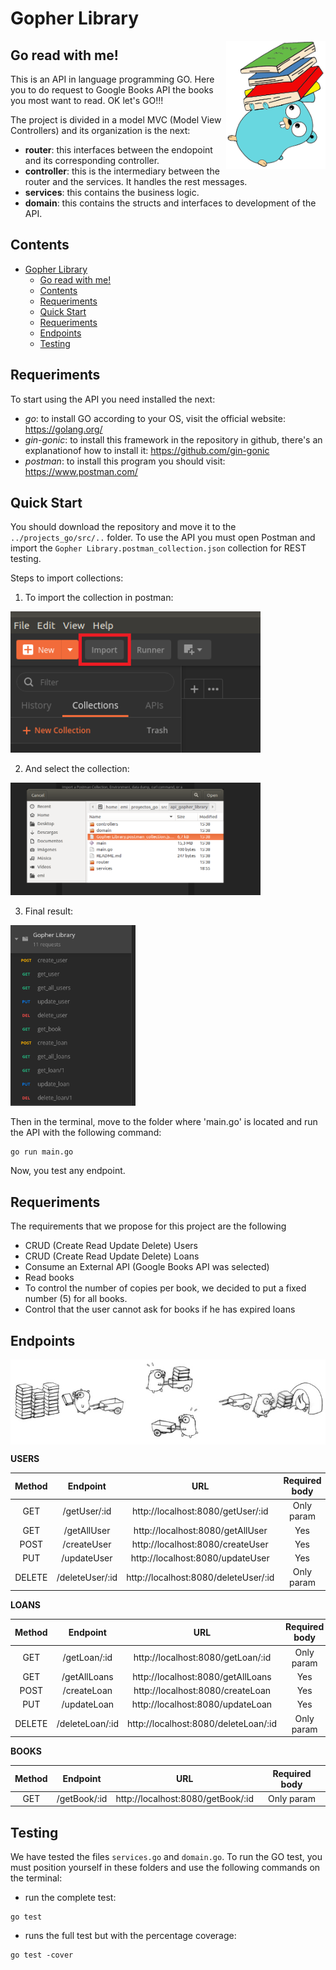 # Gopher Library

<img align="right" width="159px" src="Markdown/libraryGopher.png">

## Go read with me!

This is an API in language programming GO. Here you to do request to Google Books API the books you most want to read. OK let's GO!!!

The project is divided in a model MVC (Model View Controllers) and its organization is the next: 

* **router**: this interfaces between the endopoint and its corresponding controller.
* **controller**: this is the intermediary between the router and the services. It handles the rest messages.
* **services**: this contains the business logic.
* **domain**: this contains the structs and interfaces to development of the API.

## Contents

- [Gopher Library](#gopher-library)
  - [Go read with me!](#go-read-with-me)
  - [Contents](#contents)
  - [Requeriments](#requeriments)
  - [Quick Start](#quick-start)
  - [Requeriments](#requeriments-1)
  - [Endpoints](#endpoints)
  - [Testing](#testing)

## Requeriments

To start using the API you need installed the next:

* *go*: to install GO according to your OS, visit the official website: https://golang.org/
* *gin-gonic*: to install this framework in the repository in github, there's an explanationof how to install it: https://github.com/gin-gonic
* *postman*: to install this program you should visit: https://www.postman.com/ 

## Quick Start

You should download the repository and move it to the `../projects_go/src/..` folder. To use the API you must open Postman and import the `Gopher Library.postman_collection.json` collection for REST testing. 

Steps to import collections:

1. To import the collection in postman:
<img width="400px" src="Markdown/importCollection.png">

2. And select the collection:
<img width="400px" src="Markdown/selectCollection.png">

3. Final result:           
<img width="200px" src="Markdown/collection.png">

Then in the terminal, move to the folder where 'main.go' is located and run the API with the following command:

```console
go run main.go
```

Now, you test any endpoint.

## Requeriments

The requirements that we propose for this project are the following
* CRUD (Create Read Update Delete) Users
* CRUD (Create Read Update Delete) Loans
* Consume an External API (Google Books API was selected)
* Read books
* To control the number of copies per book, we decided to put a fixed number (5) for all books.
* Control that the user cannot ask for books if he has expired loans

## Endpoints

<img align="middle" src="Markdown/gopher_full.png">

**USERS**

| Method      | Endpoint        |                 URL                  | Required body  |
|:-----------:|:---------------:|:------------------------------------:|:--------------:|
|     GET     | /getUser/:id    | http://localhost:8080/getUser/:id    |   Only param   |
|     GET     | /getAllUser     | http://localhost:8080/getAllUser     |   Yes          |
|     POST    | /createUser     | http://localhost:8080/createUser     |   Yes          |
|     PUT     | /updateUser     | http://localhost:8080/updateUser     |   Yes          |
|     DELETE  | /deleteUser/:id | http://localhost:8080/deleteUser/:id |   Only param   |

**LOANS**

| Method      | Endpoint        |                 URL                  | Required body  |
|:-----------:|:---------------:|:------------------------------------:|:--------------:|
|     GET     | /getLoan/:id    | http://localhost:8080/getLoan/:id    |   Only param   |
|     GET     | /getAllLoans    | http://localhost:8080/getAllLoans    |   Yes          |
|     POST    | /createLoan     | http://localhost:8080/createLoan     |   Yes          |
|     PUT     | /updateLoan     | http://localhost:8080/updateLoan     |   Yes          |
|     DELETE  | /deleteLoan/:id | http://localhost:8080/deleteLoan/:id |   Only param   |

**BOOKS**

| Method      | Endpoint        |                 URL                  | Required body  |
|:-----------:|:---------------:|:------------------------------------:|:--------------:|
|     GET     | /getBook/:id    | http://localhost:8080/getBook/:id    |   Only param   |

## Testing

We have tested the files `services.go` and `domain.go`. To run the GO test, you must position yourself in these folders and use the following commands on the terminal:

* run the complete test:
```console
go test 
```
* runs the full test but with the percentage coverage:
```console
go test -cover 
```
